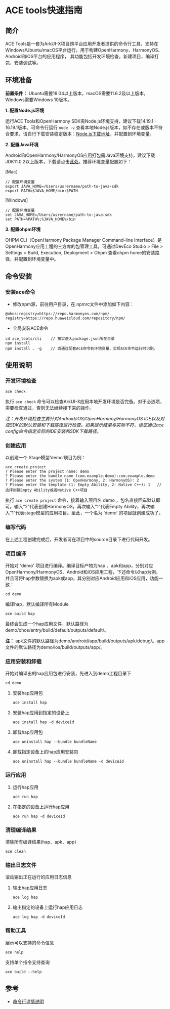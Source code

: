 # ACE tools快速指南

## 简介

ACE Tools是一套为ArkUI-X项目跨平台应用开发者提供的命令行工具，支持在Windows/Ubuntu/macOS平台运行，用于构建OpenHarmony、HarmonyOS、Android和iOS平台的应用程序， 其功能包括开发环境检查，新建项目，编译打包，安装调试等。

## 环境准备

**前置条件：** Ubuntu需要18.04以上版本，macOS需要11.6.2及以上版本，Windows需要Windows 10版本。

**1. 配置Node.js环境**

   运行ACE Tools和OpenHarmony SDK需Node.js环境支持，建议下载14.19.1 - 16.19.1版本。可命令行运行 `node -v` 查看本地Node.js版本，如不存在或版本不符合要求，请自行下载安装稳定版本：[Node.js下载地址](https://nodejs.org/en/download/)，并配置到环境变量。

**2. 配置Java环境**

   Android和OpenHarmony/HarmonyOS应用打包需Java环境支持，建议下载JDK11.0.2以上版本，下载请点击[此处](https://repo.huaweicloud.com/openjdk/)。推荐环境变量配置如下：

   [Mac]

   ```shell
   // 配置环境变量
   export JAVA_HOME=/Users/usrername/path-to-java-sdk
   export PATH=$JAVA_HOME/bin:$PATH
   ```

   [Windows]

   ```shell
   // 配置环境变量
   set JAVA_HOME=/Users/usrername/path-to-java-sdk
   set PATH=%PATH%;%JAVA_HOME%/bin
   ```

**3. 配置ohpm环境**

   OHPM CLI（OpenHarmony Package Manager Command-line Interface）是OpenHarmony应用工程的三方库的包管理工具，可通过DevEco Studio > File > Settings > Build, Execution, Deployment > Ohpm 查看ohpm home的安装路径，并配置到环境变量中。

## 命令安装
### 安装ace命令
   - 修改npm源，前往用户目录，在.npmrc文件中添加如下内容：

   ```shell
   @ohos:registry=https://repo.harmonyos.com/npm/
   registry=https://repo.huaweicloud.com/repository/npm/
   ```

   - 全局安装ACE命令

   ```shell
   cd ace_tools/cli    // 按实进入package.json所在目录
   npm install
   npm install . -g    // 或通过配套ACE命令到环境变量，实现ACE命令运行时识别。
   ```

## 使用说明

### 开发环境检查

   ```shell
   ace check
   ```

执行 `ace check` 命令可以检查ArkUI-X应用本地开发环境是否完备。对于必选项，需要检查通过，否则无法继续接下来的操作。

*注：开发环境检查主要针对Android/iOS/OpenHarmony/HarmonyOS IDE以及对应SDK的默认安装和下载路径进行检查。如果提示结果与实际不符，请您通过ace config命令指定实际的IDE安装和SDK下载路径。*

### 创建应用

   以创建一个 Stage模型‘demo’项目为例：

   ```shell
   ace create project
   ? Please enter the project name: demo
   ? Please enter the bundle name (com.example.demo):com.example.demo
   ? Please enter the system (1: OpenHarmony, 2: HarmonyOS): 2
   ? Please enter the template (1: Empty Ability, 2: Native C++): 1   //选择创建Empty Ability或者Native C++项目
   ```

执行 `ace create project` 命令，接着输入项目名 demo ，包名直接回车默认即可。输入“2”代表创建HarmonyOS，再次输入“1”代表Empty Ability，再次输入“1”代表stage模型的应用项目。至此，一个名为 ‘demo’ 的项目就创建成功了。

### 编写代码

在上述工程创建完成后，开发者可在项目中的source目录下进行代码开发。

### 项目编译

开始对 'demo' 项目进行编译。编译目标产物为hap 、apk和app，分别对应OpenHarmony/HarmonyOS、Android和iOS应用工程，下述命令以hap为例，并且可将hap参数替换为apk或app，其分别对应Android应用和iOS应用，功能一致：

```shell
cd demo
```

 编译hap，默认编译所有Module

   ```shell
   ace build hap
   ```

   最终会生成一个hap应用文件，默认路径为 demo/ohos/entry/build/default/outputs/default/。

**注：** apk文件的默认路径为demo/android/app/build/outputs/apk/debug/。app文件的默认路径为demo/ios/build/outputs/app/。

### 应用安装和卸载

开始对编译出的hap应用包进行安装，先进入到demo工程目录下

```shell
cd demo
```
1. 安装hap应用包

   ```shell
   ace install hap
   ```

2. 安装hap应用到指定的设备上

   ```shell
   ace install hap -d deviceId
   ```
3. 卸载hap应用包

   ```shell
   ace uninstall hap --bundle bundleName
   ```

4. 卸载指定设备上的hap应用安装包

   ```shell
   ace uninstall hap --bundle bundleName -d deviceId
   ```

###  运行应用

1. 运行hap应用

   ```shell
   ace run hap
   ```

2. 在指定的设备上运行hap应用

   ```shell
   ace run hap -d deviceId
   ```

### 清理编译结果

清除所有编译结果(hap、apk、app)

```shell
ace clean
```

### 输出日志文件

滚动输出正在运行的应用日志信息

1. 输出hap应用日志

   ```shell
   ace log hap
   ```

2. 输出指定的设备上运行hap应用日志

   ```shell
   ace log hap -d deviceId
   ```

### 帮助工具

展示可以支持的命令信息

```shell
ace help
```

支持单个指令支持查询

```shell
ace build --help
```

## 参考

- [命令行详情说明](https://gitee.com/arkui-x/cli/blob/master/README.md)

<!--no_check-->
